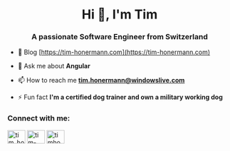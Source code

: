 <h1 align="center">Hi 👋, I'm Tim</h1>
<h3 align="center">A passionate Software Engineer from Switzerland</h3>

- 📝 Blog [https://tim-honermann.com](https://tim-honermann.com)

- 💬 Ask me about **Angular**

- 📫 How to reach me **tim.honermann@windowslive.com**

- ⚡ Fun fact **I'm a certified dog trainer and own a military working dog**

<h3 align="left">Connect with me:</h3>
<p align="left">
<a href="https://twitter.com/tim_honermann" target="blank"><img align="center" src="https://raw.githubusercontent.com/rahuldkjain/github-profile-readme-generator/master/src/images/icons/Social/twitter.svg" alt="tim_honermann" height="30" width="40" /></a>
<a href="https://linkedin.com/in/tim-honermann-b99178264" target="blank"><img align="center" src="https://raw.githubusercontent.com/rahuldkjain/github-profile-readme-generator/master/src/images/icons/Social/linked-in-alt.svg" alt="tim-honermann-b99178264" height="30" width="40" /></a>
<a href="https://instagram.com/timhonermann" target="blank"><img align="center" src="https://raw.githubusercontent.com/rahuldkjain/github-profile-readme-generator/master/src/images/icons/Social/instagram.svg" alt="timhonermann" height="30" width="40" /></a>
</p>
